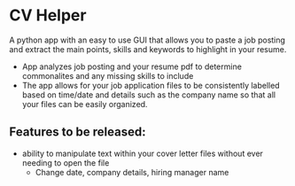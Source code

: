 # CV Helper
A python app with an easy to use GUI that allows you to paste a job posting and extract the main points, skills and keywords to highlight in your resume.

- App analyzes job posting and your resume pdf to determine commonalites and any missing skills to include
- The app allows for your job application files to be consistently labelled based on time/date and details such as the company name so that all your files can be easily organized.

## Features to be released:
- ability to manipulate text within your cover letter files without ever needing to open the file
  - Change date, company details, hiring manager name
